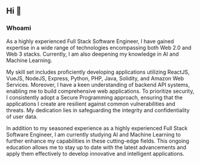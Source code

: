 ## Hi :wave:

### Whoami
As a highly experienced Full Stack Software Engineer, I have gained expertise in a wide range of technologies encompassing both Web 2.0 and Web 3 stacks. Currently, I am also deepening my knowledge in AI and Machine Learning.

My skill set includes proficiently developing applications utilizing ReactJS, VueJS, NodeJS, Express, Python, PHP, Java, Solidity, and Amazon Web Services. Moreover, I have a keen understanding of backend API systems, enabling me to build comprehensive web applications. To prioritize security, I consistently adopt a Secure Programming approach, ensuring that the applications I create are resilient against common vulnerabilities and threats. My dedication lies in safeguarding the integrity and confidentiality of user data.

In addition to my seasoned experience as a highly experienced Full Stack Software Engineer, I am currently studying AI and Machine Learning to further enhance my capabilities in these cutting-edge fields. This ongoing education allows me to stay up to date with the latest advancements and apply them effectively to develop innovative and intelligent applications.
